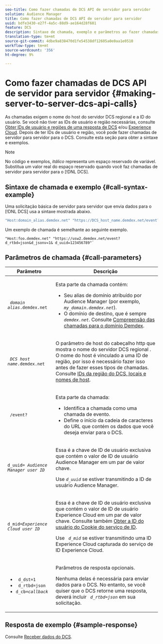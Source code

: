 ```yaml
---
seo-title: Como fazer chamadas de DCS API de servidor para servidor
solution: Audience Manager
title: Como fazer chamadas de DCS API de servidor para servidor
uuid: bdfe3430-e27f-4a5c-88d9-ae164d28f601
feature: DCS
description: Sintaxe de chamada, exemplo e parâmetros ao fazer chamadas de DCS API de servidor para servidor
translation-type: tm+mt
source-git-commit: 4dbe9a838470d1fe54538df12605a0e0aa1e0510
workflow-type: tm+mt
source-wordcount: '356'
ht-degree: 9%

---
```



# Como fazer chamadas de DCS API de servidor para servidor {#making-server-to-server-dcs-api-calls}

As chamadas exigem o nome do host do servidor DCS regional e a ID do usuário. Se você não tiver as IDs de usuário e região necessárias, consulte [Obter IDs de usuário e regiões de uma resposta de DCS](/help/using/api/dcs-intro/dcs-s2s/dcs-aam-ids.md) e/ou [Experience Cloud](/help/using/api/dcs-intro/dcs-s2s/dcs-mcid-ids.md). Depois de ter IDs de usuário e região, você pode fazer chamadas de servidor para servidor para o DCS. Consulte esta seção para obter a sintaxe e exemplos.

>[!NOTE]
>
>No código e exemplos, *itálico* representa um espaço reservado de variável. Substitua um valor real do espaço reservado quando você faz chamadas de servidor para servidor para o [!DNL DCS].

## Sintaxe de chamada e exemplo {#call-syntax-example}

Uma solicitação básica de servidor para servidor que envia dados para o [!DNL DCS] usa a sintaxe mostrada abaixo.

```js
"Host:domain_alias.demdex.net" "https://DCS_host_name.demdex.net/event?d_rtbd=json&d_jsonv=1&d_uuid=userID
```

Um exemplo de chamada é semelhante ao seguinte exemplo.

```
"Host:foo.demdex.net" "https://usw2.demdex.net/event?d_rtbd=json&d_jsonv=1& d_uuid=123456789"`
```

## Parâmetros de chamada {#call-parameters}

<table id="table_3AF4466009B64F0C9CBE7904A4096E0C"> 
 <thead> 
  <tr> 
   <th colname="col1" class="entry"> Parâmetro </th> 
   <th colname="col2" class="entry"> Descrição </th> 
  </tr> 
 </thead>
 <tbody> 
  <tr> 
   <td colname="col1"> <p><code> <i>domain alias</i>.demdex.net</code> </p> </td> 
   <td colname="col2"> <p>Esta parte da chamada contém: </p> <p> 
     <ul id="ul_3EDA9C7BA6794D06BCB07A75A9BD2372"> 
      <li id="li_74624CA78D6F4536A8164AE1FA1DECB9">Seu alias de domínio atribuído por <span class="keyword"> Audience Manager</span> (por exemplo, <i><code> my_domain.demdex.net</code></i>). </li> 
      <li id="li_08ABE91CA247403AA480B3FB4BEF83BA">O domínio de destino, que é sempre <i><code> demdex.net</code></i>. Consulte <a href="../../../reference/demdex-calls.md">Compreensão das chamadas para o domínio Demdex</a>. </li> 
     </ul> </p> </td> 
  </tr> 
  <tr> 
   <td colname="col1"> <p><code> <i>DCS host name</i>.demdex.net</code> </p> </td> 
   <td colname="col2"> <p>O parâmetro de host do cabeçalho http que mostra o nome do servidor DCS <span class="wintitle"> regional </span>. O nome do host é vinculado a uma ID de região, por isso é necessário fazer isso antes de fazer esses tipos de chamadas. Consulte <a href="../../../api/dcs-intro/dcs-api-reference/dcs-regions.md">IDs da região do DCS, locais e nomes de host</a>. </p> </td> 
  </tr> 
  <tr> 
   <td colname="col1"> <p><code> /event?</code> </p> </td> 
   <td colname="col2"> <p>Esta parte da chamada: </p> <p> 
     <ul id="ul_6332444A305A4F12A7CBE471CA508516"> 
      <li id="li_1C5C111B2B0E4621B3FC0C20D6516041">Identifica a chamada como uma chamada de evento. </li> 
      <li id="li_DBCE9B1C70604A629ECD7AC0A9052198">Define o início da cadeia de caracteres do URL que contém os dados que você deseja enviar para o DCS. </li> 
     </ul> </p> </td> 
  </tr> 
  <tr> 
   <td colname="col1"> <p><code>d_uuid= <i>Audience Manager user ID</i></code> </p> </td> 
   <td colname="col2"> <p>Essa é a chave de ID de usuário exclusiva que contém o valor de ID de usuário <span class="keyword"> Audience Manager</span> em um par de valor chave. </p> <p>Use <code><i>d_uuid</i></code> se estiver transmitindo a ID de usuário <span class="keyword"> Audience Manager</span>. </p> </td>
  </tr> 
  <tr> 
   <td colname="col1"> <p><code>d_mid=<i>Experience Cloud user ID</i></code> </p> </td> 
   <td colname="col2"> <p>Essa é a chave de ID de usuário exclusiva que contém o valor de ID de usuário <span class="keyword"> Experience Cloud</span> em um par de valor chave. Consulte também <a href="../../../api/dcs-intro/dcs-s2s/dcs-mcid-ids.md#get-user-ids-from-service-cookie"> Obter a ID do usuário do Cookie do serviço de ID</a>. </p> <p>Use <i><code> d_mid</code></i> se estiver transmitindo uma ID <span class="keyword"> Experience Cloud</span> capturada do serviço de ID <span class="keyword"> Experience Cloud</span>. </p> </td> 
  </tr> 
  <tr> 
   <td colname="col1"> <p> 
     <ul id="ul_36E2C1A0538D4D2C94DFC1335720A524"> 
      <li id="li_8902EED431CE4F0189A94868FA52DB1F"><code> d_dst=1</code> </li> 
      <li id="li_4B6B29499D444E31808DE0A9AA0442D0"><code> d_rtbd=json</code> </li> 
      <li id="li_3430CD0438604B83BE6437E6EC480816"><code>d_cb=<i>callback</i></code> </li> 
     </ul> </p> </td> 
   <td colname="col2"> <p>Parâmetros de resposta opcionais. </p> <p> Nenhuma delas é necessária para enviar dados para o <span class="wintitle"> DCS</span>. No entanto, se você quiser que o <span class="wintitle"> DCS</span> retorne uma resposta, deverá incluir <i><code> d_rtbd=json</code></i> em sua solicitação. </p> </td> 
  </tr> 
 </tbody> 
</table>

## Resposta de exemplo {#sample-response}

Consulte [Receber dados do DCS](../../../api/dcs-intro/dcs-event-calls/dcs-url-receive.md).
